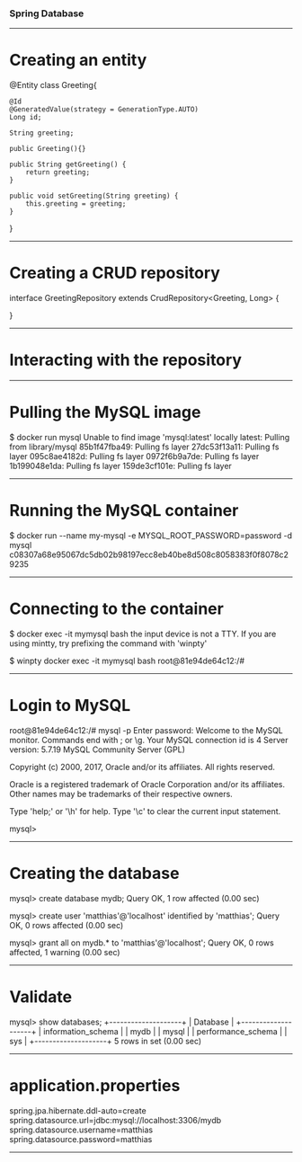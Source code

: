 ### Spring Database

---

# Creating an entity

@Entity
class Greeting{
	
	@Id
	@GeneratedValue(strategy = GenerationType.AUTO)		
	Long id;

	String greeting;
	
	public Greeting(){}

	public String getGreeting() {
		return greeting;
	}

	public void setGreeting(String greeting) {
		this.greeting = greeting;
	}

}

---

# Creating a CRUD repository

interface GreetingRepository extends CrudRepository<Greeting, Long> {

}

---

# Interacting with the repository










---

# Pulling the MySQL image

$ docker run mysql
Unable to find image 'mysql:latest' locally
latest: Pulling from library/mysql
85b1f47fba49: Pulling fs layer
27dc53f13a11: Pulling fs layer
095c8ae4182d: Pulling fs layer
0972f6b9a7de: Pulling fs layer
1b199048e1da: Pulling fs layer
159de3cf101e: Pulling fs layer

---

# Running the MySQL container

$  docker run --name my-mysql -e MYSQL_ROOT_PASSWORD=password -d mysql
c08307a68e95067dc5db02b98197ecc8eb40be8d508c8058383f0f8078c29235

---

# Connecting to the container

$ docker exec -it mymysql bash
the input device is not a TTY.  If you are using mintty, try prefixing the command with 'winpty'

$ winpty docker exec -it mymysql bash
root@81e94de64c12:/#

---

# Login to MySQL

root@81e94de64c12:/# mysql -p
Enter password:
Welcome to the MySQL monitor.  Commands end with ; or \g.
Your MySQL connection id is 4
Server version: 5.7.19 MySQL Community Server (GPL)

Copyright (c) 2000, 2017, Oracle and/or its affiliates. All rights reserved.

Oracle is a registered trademark of Oracle Corporation and/or its
affiliates. Other names may be trademarks of their respective
owners.

Type 'help;' or '\h' for help. Type '\c' to clear the current input statement.

mysql>

---

# Creating the database

mysql> create database mydb;
Query OK, 1 row affected (0.00 sec)

mysql> create user 'matthias'@'localhost' identified by
'matthias';
Query OK, 0 rows affected (0.00 sec)

mysql> grant all on mydb.* to  'matthias'@'localhost';
Query OK, 0 rows affected, 1 warning (0.00 sec)

---

# Validate

mysql> show databases;
+--------------------+
| Database           |
+--------------------+
| information_schema |
| mydb               |
| mysql              |
| performance_schema |
| sys                |
+--------------------+
5 rows in set (0.00 sec)

---

# application.properties

spring.jpa.hibernate.ddl-auto=create
spring.datasource.url=jdbc:mysql://localhost:3306/mydb
spring.datasource.username=matthias
spring.datasource.password=matthias

---

